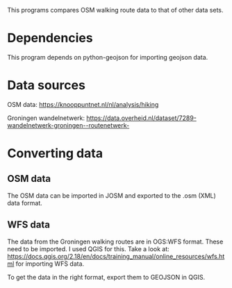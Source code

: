 This programs compares OSM walking route data to that of other data sets.

# Dependencies

This program depends on python-geojson for importing geojson data.

# Data sources

OSM data: https://knooppuntnet.nl/nl/analysis/hiking

Groningen wandelnetwerk: https://data.overheid.nl/dataset/7289-wandelnetwerk-groningen--routenetwerk-

# Converting data

## OSM data

The OSM data can be imported in JOSM and exported to the .osm (XML) data format.

## WFS data

The data from the Groningen walking routes are in OGS:WFS format. These need to
be imported. I used QGIS for this.
Take a look at: https://docs.qgis.org/2.18/en/docs/training_manual/online_resources/wfs.html
for importing WFS data.

To get the data in the right format, export them to GEOJSON in QGIS.
